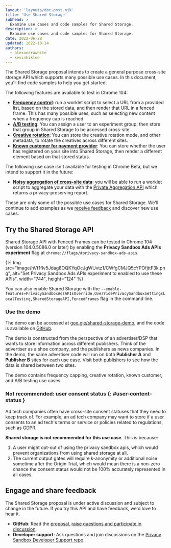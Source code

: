 ```yaml
---
layout: 'layouts/doc-post.njk'
title: 'Use Shared Storage'
subhead: >
  Examine use cases and code samples for Shared Storage.
description: >
  Examine use cases and code samples for Shared Storage.
date: 2022-06-28
updated: 2022-10-14
authors:
  - alexandrawhite
  - kevinkiklee
---
```


The Shared Storage proposal intends to create a general purpose cross-site
storage API which supports many possible use cases. In this document, you'll
find code samples to help you get started.

The following features are available to test in Chrome 104:

*  [**Frequency control**](/docs/privacy-sandbox/shared-storage/frequency-control):
   run a worklet script to select a URL from a provided list, based on the
   stored data, and then render that URL in a fenced frame. This has many
   possible uses, such as selecting new content when a frequency cap is reached.
*  [**A/B testing**](/docs/privacy-sandbox/shared-storage/ab-testing): You can assign a user to an experiment
   group, then store that group in Shared Storage to be accessed cross-site. 
*  [**Creative rotation**](/docs/privacy-sandbox/shared-storage/creative-rotation): You can store the creative
   rotation mode, and other metadata, to rotate the creatives across different sites. 
*  [**Known customer for payment provider**](/docs/privacy-sandbox/shared-storage/known-customer): You can store
   whether the user has registered on your site into Shared Storage, then
   render a different element based on that stored status.

The following use case isn't available for testing in Chrome Beta, but we
intend to support it in the future:

*  [**Noisy aggregation of cross-site data**](#aggregated-data): you will be
   able to run a worklet script to aggregate your data with the
   [Private Aggregation API](/docs/privacy-sandbox/private-aggregation)
   which returns a privacy-preserving report. 

These are only some of the possible use cases for Shared Storage. We'll
continue to add examples as we
[receive feedback](/docs/privacy-sandbox/shared-storage/#engage-and-share-feedback)
and discover new use cases.

## Try the Shared Storage API

Shared Storage API with Fenced Frames can be tested in Chrome 104 (version
104.0.5086.0 or later) by enabling the **Privacy Sandbox Ads APIs experiment**
flag at `chrome://flags/#privacy-sandbox-ads-apis`.

{% Img
	src="image/hVf1flv5Jdag8OQKYqOcJgWUvtz1/CWfgCMJQ5cYPOfjttF3k.png",
	alt="Set Privacy Sandbox Ads APIs experiment to enabled to use these APIs",
	width="744", height="124"
%}

You can also enable Shared Storage with the `--enable-features=PrivacySandboxAdsAPIsOverride,OverridePrivacySandboxSettingsLocalTesting,SharedStorageAPI,FencedFrames` flag in the command line. 

### Use the demo

The demo can be accessed at [goo.gle/shared-storage-demo](http://goo.gle/shared-storage-demo),
and the code is available on
[GitHub](https://github.com/GoogleChromeLabs/shared-storage-demo). 

The demo is constructed from the perspective of an advertiser/DSP that wants to
store information across different publishers. Think of the advertiser as a
shoe company, and the publishers as news companies. In the demo, the same
advertiser code will run on both **Publisher A** and **Publisher B** sites for
each use case. Visit both publishers to see how the data is shared between two
sites. 

The demo contains frequency capping, creative rotation, known customer, and A/B
testing use cases.

### Not recommended: user consent status {: #user-content-status }

Ad tech companies often have cross-site consent statuses that they need to keep
track of. For example, an ad tech company may want to store if a user consents
to an ad tech's terms or service or policies related to regulations, such as
GDPR.  

**Shared storage is not recommended for this use case**. This is because:

1. A user might opt-out of using the privacy sandbox apis, which would prevent
   organizations from using shared storage at all.
1. The current output gates will require k-anonymity or additional noise
   sometime after the Origin Trial, which would mean there is a non-zero chance
   the consent status would not be 100% accurately represented in all cases. 

## Engage and share feedback

The Shared Storage proposal is under active discussion and subject to change
in the future. If you try this API and have feedback, we'd love to hear it.

*  **GitHub**: Read the
   [proposal](https://github.com/pythagoraskitty/shared-storage), [raise questions and participate in discussion](https://github.com/pythagoraskitty/shared-storage/issues).
*  **Developer support**: Ask questions and join discussions on the
   [Privacy Sandbox Developer Support repo](https://github.com/GoogleChromeLabs/privacy-sandbox-dev-support).
